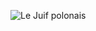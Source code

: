 ![Le Juif polonais](https://upload.wikimedia.org/wikipedia/commons/thumb/a/a7/Wells_Cathedral_Chapter_House%2C_Somerset%2C_UK_-_Diliff.jpg/400px-Wells_Cathedral_Chapter_House%2C_Somerset%2C_UK_-_Diliff.jpg)
